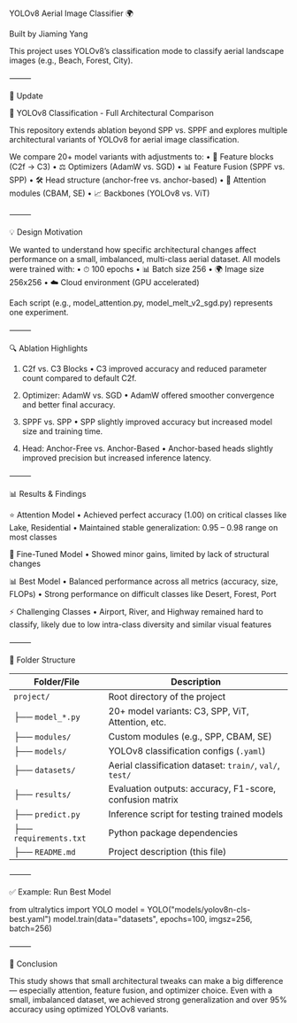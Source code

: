YOLOv8 Aerial Image Classifier 🌍

Built by Jiaming Yang

This project uses YOLOv8’s classification mode to classify aerial landscape images (e.g., Beach, Forest, City).

⸻

🔧 Update

🧪 YOLOv8 Classification - Full Architectural Comparison

This repository extends ablation beyond SPP vs. SPPF and explores multiple architectural variants of YOLOv8 for aerial image classification.

We compare 20+ model variants with adjustments to:
	•	🧳 Feature blocks (C2f → C3)
	•	⚖️ Optimizers (AdamW vs. SGD)
	•	📊 Feature Fusion (SPPF vs. SPP)
	•	🛠️ Head structure (anchor-free vs. anchor-based)
	•	🤖 Attention modules (CBAM, SE)
	•	📈 Backbones (YOLOv8 vs. ViT)

⸻

💡 Design Motivation

We wanted to understand how specific architectural changes affect performance on a small, imbalanced, multi-class aerial dataset.
All models were trained with:
	•	⏱ 100 epochs
	•	📊 Batch size 256
	•	🌍 Image size 256x256
	•	☁️ Cloud environment (GPU accelerated)

Each script (e.g., model_attention.py, model_melt_v2_sgd.py) represents one experiment.

⸻

🔍 Ablation Highlights

1. C2f vs. C3 Blocks
	•	C3 improved accuracy and reduced parameter count compared to default C2f.

2. Optimizer: AdamW vs. SGD
	•	AdamW offered smoother convergence and better final accuracy.

3. SPPF vs. SPP
	•	SPP slightly improved accuracy but increased model size and training time.

4. Head: Anchor-Free vs. Anchor-Based
	•	Anchor-based heads slightly improved precision but increased inference latency.

⸻

📊 Results & Findings

⭐ Attention Model
	•	Achieved perfect accuracy (1.00) on critical classes like Lake, Residential
	•	Maintained stable generalization: 0.95 – 0.98 range on most classes

🔗 Fine-Tuned Model
	•	Showed minor gains, limited by lack of structural changes

📊 Best Model
	•	Balanced performance across all metrics (accuracy, size, FLOPs)
	•	Strong performance on difficult classes like Desert, Forest, Port

⚡ Challenging Classes
	•	Airport, River, and Highway remained hard to classify, likely due to low intra-class diversity and similar visual features

⸻

📆 Folder Structure


| Folder/File          | Description                                                  |
|----------------------|--------------------------------------------------------------|
| `project/`           | Root directory of the project                                |
| ├── `model_*.py`     | 20+ model variants: C3, SPP, ViT, Attention, etc.            |
| ├── `modules/`       | Custom modules (e.g., SPP, CBAM, SE)                         |
| ├── `models/`        | YOLOv8 classification configs (`.yaml`)                      |
| ├── `datasets/`      | Aerial classification dataset: `train/`, `val/`, `test/`     |
| ├── `results/`       | Evaluation outputs: accuracy, F1-score, confusion matrix     |
| ├── `predict.py`     | Inference script for testing trained models                  |
| ├── `requirements.txt` | Python package dependencies                              |
| ├── `README.md`      | Project description (this file)                              |


⸻

✅ Example: Run Best Model

from ultralytics import YOLO
model = YOLO("models/yolov8n-cls-best.yaml")
model.train(data="datasets", epochs=100, imgsz=256, batch=256)



⸻

🚀 Conclusion

This study shows that small architectural tweaks can make a big difference — especially attention, feature fusion, and optimizer choice.
Even with a small, imbalanced dataset, we achieved strong generalization and over 95% accuracy using optimized YOLOv8 variants.
